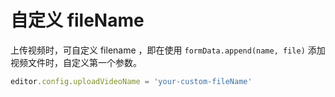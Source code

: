 # 自定义 fileName

上传视频时，可自定义 filename ，即在使用 `formData.append(name, file)` 添加视频文件时，自定义第一个参数。

```js
editor.config.uploadVideoName = 'your-custom-fileName'
```
